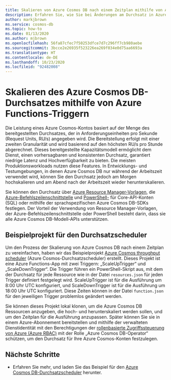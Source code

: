 ```yaml
---
title: Skalieren von Azure Cosmos DB nach einem Zeitplan mithilfe von Azure Functions-Timern
description: Erfahren Sie, wie Sie bei Änderungen am Durchsatz in Azure Cosmos DB mithilfe von PowerShell und Azure Functions eine Skalierung durchführen.
author: markjbrown
ms.service: cosmos-db
ms.topic: how-to
ms.date: 01/13/2020
ms.author: mjbrown
ms.openlocfilehash: 56fa87cfec7f50253dfce7d7c296ff7cb980aebe
ms.sourcegitcommit: 3bcce2e26935f523226ea269f034e0d75aa6693a
ms.translationtype: HT
ms.contentlocale: de-DE
ms.lasthandoff: 10/23/2020
ms.locfileid: "92482008"
---
```

# <a name="scale-azure-cosmos-db-throughput-by-using-azure-functions-timer-trigger"></a>Skalieren des Azure Cosmos DB-Durchsatzes mithilfe von Azure Functions-Triggern

Die Leistung eines Azure Cosmos-Kontos basiert auf der Menge des bereitgestellten Durchsatzes, der in Anforderungseinheiten pro Sekunde (Request Units, RU/s) angegeben wird. Die Bereitstellung erfolgt mit einer zweiten Granularität und wird basierend auf den höchsten RU/s pro Stunde abgerechnet. Dieses bereitgestellte Kapazitätsmodell ermöglicht dem Dienst, einen vorhersagbaren und konsistenten Durchsatz, garantiert niedrige Latenz und Hochverfügbarkeit zu bieten. Die meisten Produktionsworkloads nutzen diese Features. In Entwicklungs- und Testumgebungen, in denen Azure Cosmos DB nur während der Arbeitszeit verwendet wird, können Sie den Durchsatz jedoch am Morgen hochskalieren und am Abend nach der Arbeitszeit wieder herunterskalieren.

Sie können den Durchsatz über [Azure Resource Manager-Vorlagen](./templates-samples-sql.md), die [Azure-Befehlszeilenschnittstelle](cli-samples.md) und [PowerShell-](powershell-samples.md) für Core-API-Konten (SQL) oder mithilfe der sprachspezifischen Azure Cosmos DB-SDKs festlegen. Der Vorteil der Verwendung von Resource Manager-Vorlagen, der Azure-Befehlszeilenschnittstelle oder PowerShell besteht darin, dass sie alle Azure Cosmos DB-Modell-APIs unterstützen.

## <a name="throughput-scheduler-sample-project"></a>Beispielprojekt für den Durchsatzscheduler

Um den Prozess der Skalierung von Azure Cosmos DB nach einem Zeitplan zu vereinfachen, haben wir das Beispielprojekt [ Azure Cosmos throughput scheduler](https://github.com/Azure-Samples/azure-cosmos-throughput-scheduler) (Azure Cosmos-Durchsatzscheduler) erstellt. Dieses Projekt ist eine Azure Functions-App mit zwei Triggern: „ScaleUpTrigger“ und „ScaleDownTrigger“. Die Trigger führen ein PowerShell-Skript aus, mit dem der Durchsatz für jede Ressource wie in der Datei `resources.json` für jeden Trigger definiert festgelegt wird. ScaleUpTrigger ist für die Ausführung um 8:00 Uhr UTC konfiguriert, und ScaleDownTrigger ist für die Ausführung um 18:00 Uhr UTC konfiguriert. Diese Zeiten können in der Datei `function.json` für den jeweiligen Trigger problemlos geändert werden.

Sie können dieses Projekt lokal klonen, um die Azure Cosmos DB Ressourcen anzugeben, die hoch- und herunterskaliert werden sollen, und um den Zeitplan für die Ausführung anzupassen. Später können Sie sie in einem Azure-Abonnement bereitstellen und mithilfe der verwalteten Dienstidentität mit den Berechtigungen der [rollenbasierte Zugriffssteuerung von Azure (Azure RBAC)](role-based-access-control.md) mit der Rolle „Azure Cosmos DB-Operator“ schützen, um den Durchsatz für Ihre Azure Cosmos-Konten festzulegen.

## <a name="next-steps"></a>Nächste Schritte

- Erfahren Sie mehr, und laden Sie das Beispiel für den [Azure Cosmos DB-Durchsatzscheduler](https://github.com/Azure-Samples/azure-cosmos-throughput-scheduler) herunter.